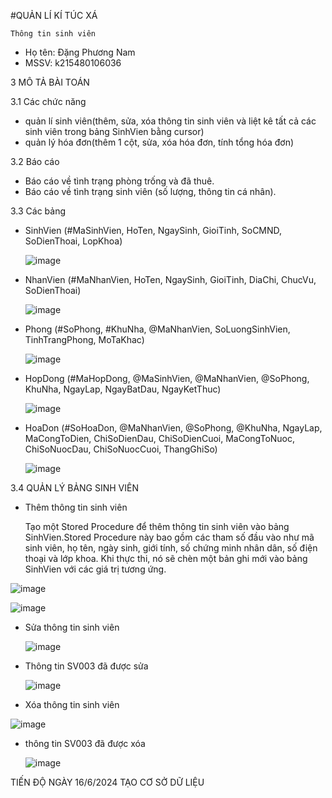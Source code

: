 #QUẢN LÍ KÍ TÚC XÁ 


    Thông tin sinh viên 
   + Họ tên: Đặng Phương Nam
   + MSSV: k215480106036

3 MÔ TẢ BÀI TOÁN 


3.1 Các chức năng 
+ quản lí sinh viên(thêm, sửa, xóa thông tin sinh viên và liệt kê tất cả các sinh viên trong bảng SinhVien bằng cursor)
+ quản lý hóa đơn(thêm 1 cột, sửa, xóa hóa đơn, tính tổng hóa đơn)

  
3.2 Báo cáo
 + Báo cáo về tình trạng phòng trống và đã thuê.
 + Báo cáo về tình trạng sinh viên (số lượng, thông tin cá nhân).

3.3 Các bảng 
 + SinhVien (#MaSinhVien, HoTen, NgaySinh, GioiTinh, SoCMND, SoDienThoai, LopKhoa)
   
   ![image](https://github.com/Dang-Nam/Dang-Nam/assets/168844237/c94b4974-d20b-46eb-8bd0-cbcaf8baefa4)
 + NhanVien (#MaNhanVien, HoTen, NgaySinh, GioiTinh, DiaChi, ChucVu, SoDienThoai)
   
   ![image](https://github.com/Dang-Nam/Dang-Nam/assets/168844237/4866c584-33b4-4054-9127-6e987f5454ff)

 + Phong (#SoPhong, #KhuNha, @MaNhanVien, SoLuongSinhVien, TinhTrangPhong, MoTaKhac)
   
   ![image](https://github.com/Dang-Nam/Dang-Nam/assets/168844237/23fbbac3-d282-449a-8dc2-4c644ec48a0e)

 + HopDong (#MaHopDong, @MaSinhVien, @MaNhanVien, @SoPhong, KhuNha, NgayLap, NgayBatDau, NgayKetThuc)
   
   ![image](https://github.com/Dang-Nam/Dang-Nam/assets/168844237/007b7265-6e95-4d6d-9158-41e78ca6b9e2)

 + HoaDon (#SoHoaDon, @MaNhanVien, @SoPhong, @KhuNha, NgayLap, MaCongToDien, ChiSoDienDau, ChiSoDienCuoi, MaCongToNuoc, ChiSoNuocDau, ChiSoNuocCuoi, ThangGhiSo)
   
   ![image](https://github.com/Dang-Nam/Dang-Nam/assets/168844237/cc7c48c5-28f6-4871-95f6-db2721abdf25)


3.4 
QUẢN LÝ BẢNG SINH VIÊN 
+ Thêm thông tin sinh viên


  Tạo một Stored Procedure để thêm thông tin sinh viên vào bảng SinhVien.Stored Procedure này bao gồm các tham số đầu vào như mã sinh viên, họ tên, ngày sinh, giới tính, số chứng minh nhân dân, số điện thoại và lớp khoa. Khi thực thi, nó sẽ chèn một bản ghi mới vào bảng SinhVien với các giá trị tương ứng.
  
![image](https://github.com/Dang-Nam/Dang-Nam/assets/168844237/9052e658-6465-411d-a23c-c4bf5a2834f3)

![image](https://github.com/Dang-Nam/Dang-Nam/assets/168844237/45f40fd7-9f04-47a2-a9ad-87998ccc443b)



+ Sửa thông tin sinh viên

  ![image](https://github.com/Dang-Nam/Dang-Nam/assets/168844237/b3052cae-0ef5-41be-af32-11456b9f34f5)


+ Thông tin SV003 đã được sửa
  

  ![image](https://github.com/Dang-Nam/Dang-Nam/assets/168844237/37a57a80-fa40-420b-a898-7d8878529de4)


+ Xóa thông tin sinh viên

 ![image](https://github.com/Dang-Nam/Dang-Nam/assets/168844237/1e5775c3-fed2-4654-8c3d-08e34c5f62fe)

+ thông tin SV003 đã được xóa

  ![image](https://github.com/Dang-Nam/Dang-Nam/assets/168844237/b73a2a7e-9b0d-41e3-bbe6-383580f1212c)

TIẾN ĐỘ 
NGÀY 16/6/2024 TẠO CƠ SỞ DỮ LIỆU






  
